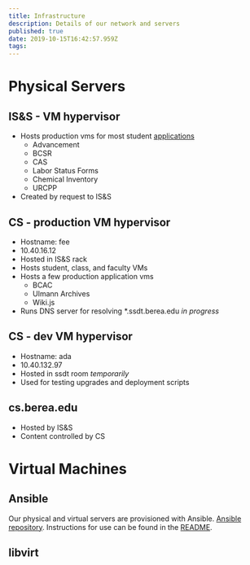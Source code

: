 ```yaml
---
title: Infrastructure
description: Details of our network and servers
published: true
date: 2019-10-15T16:42:57.959Z
tags: 
---
```


# Physical Servers

## IS&S - VM hypervisor

* Hosts production vms for most student [applications](applications)
	* Advancement
	* BCSR
	* CAS
	* Labor Status Forms
	* Chemical Inventory
	* URCPP
* Created by request to IS&S

## CS - production VM hypervisor
* Hostname: fee
* 10.40.16.12
* Hosted in IS&S rack
* Hosts student, class, and faculty VMs
* Hosts a few production application vms  
	* BCAC
	* Ulmann Archives
	* Wiki.js
* Runs DNS server for resolving \*.ssdt.berea.edu *in progress*

## CS - dev VM hypervisor
* Hostname: ada
* 10.40.132.97
* Hosted in ssdt room *temporarily*
* Used for testing upgrades and deployment scripts

## cs.berea.edu
* Hosted by IS&S
* Content controlled by CS


# Virtual Machines

## Ansible

Our physical and virtual servers are provisioned with Ansible. [Ansible repository](https://bitbucket.org/laborstudents/ansible_proj/src/master/). Instructions for use can be found in the [README](https://bitbucket.org/laborstudents/ansible_proj/src/master/README.md).

## libvirt

